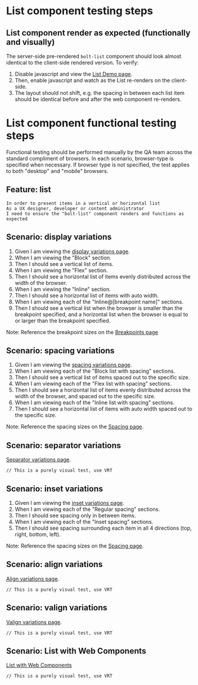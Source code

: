 # List component testing steps

## List component render as expected (functionally and visually)

The server-side pre-rendered `bolt-list` component should look almost identical to the client-side rendered version. To verify:

1. Disable javascript and view the [List Demo page](https://boltdesignsystem.com/pattern-lab/patterns/02-components-list-05-list/02-components-list-05-list.html).
2. Then, enable javascript and watch as the List re-renders on the client-side.
3. The layout should not shift, e.g. the spacing in between each list item should be identical before and after the web component re-renders.

# List component functional testing steps

Functional testing should be performed manually by the QA team across the standard compliment of browsers. In each scenario, browser-type is specified when necessary. If browser type is not specified, the test applies to both "desktop" and "mobile" browsers.

## Feature: list

    In order to present items in a vertical or horizontal list
    As a UX designer, developer or content administrator
    I need to ensure the "bolt-list" component renders and functions as expected

## Scenario: display variations

1. Given I am viewing the [display variations page](https://boltdesignsystem.com/pattern-lab/patterns/02-components-list-15-list-display-variations/02-components-list-15-list-display-variations.html).
2. When I am viewing the "Block" section.
3. Then I should see a vertical list of items.
4. When I am viewing the "Flex" section.
5. Then I should see a horizontal list of items evenly distributed across the width of the browser.
6. When I am viewing the "Inline" section.
7. Then I should see a horizontal list of items with auto width.
8. When I am viewing each of the "Inline@[breakpoint name]" sections.
9. Then I should see a vertical list when the browser is smaller than the breakpoint specified, and a horizontal list when the browser is equal to or larger than the breakpoint specified.

Note: Reference the breakpoint sizes on the [Breakpoints page](https://boltdesignsystem.com/pattern-lab/?p=viewall-visual-styles-breakpoints)

## Scenario: spacing variations

1. Given I am viewing the [spacing variations page](https://boltdesignsystem.com/pattern-lab/patterns/02-components-list-20-list-spacing-variations/02-components-list-20-list-spacing-variations.html).
2. When I am viewing each of the "Block list with spacing" sections.
3. Then I should see a vertical list of items spaced out to the specific size.
4. When I am viewing each of the "Flex list with spacing" sections.
5. Then I should see a horizontal list of items evenly distributed across the width of the browser, and spaced out to the specific size.
6. When I am viewing each of the "Inline list with spacing" sections.
7. Then I should see a horizontal list of items with auto width spaced out to the specific size.

Note: Reference the spacing sizes on the [Spacing page](https://boltdesignsystem.com/pattern-lab/?p=viewall-visual-styles-spacing).

## Scenario: separator variations

[Separator variations page](https://boltdesignsystem.com/pattern-lab/patterns/02-components-list-25-list-separator-variations/02-components-list-25-list-separator-variations.html).

`// This is a purely visual test, use VRT`

## Scenario: inset variations

1. Given I am viewing the [inset variations page](https://boltdesignsystem.com/pattern-lab/patterns/02-components-list-30-list-inset-variations/02-components-list-30-list-inset-variations.html).
2. When I am viewing each of the "Regular spacing" sections.
3. Then I should see spacing only in between items.
4. When I am viewing each of the "Inset spacing" sections.
5. Then I should see spacing surrounding each item in all 4 directions (top, right, bottom, left).

Note: Reference the spacing sizes on the [Spacing page](https://boltdesignsystem.com/pattern-lab/?p=viewall-visual-styles-spacing).

## Scenario: align variations

[Align variations page](https://boltdesignsystem.com/pattern-lab/patterns/02-components-list-40-list-align-variations/02-components-list-40-list-align-variations.html).

`// This is a purely visual test, use VRT`

## Scenario: valign variations

[Valign variations page](https://boltdesignsystem.com/pattern-lab/patterns/02-components-list-45-list-valign-variations/02-components-list-45-list-valign-variations.html).

`// This is a purely visual test, use VRT`

## Scenario: List with Web Components

[List with Web Components](https://master.boltdesignsystem.com/pattern-lab/patterns/02-components-list-999-list-with-web-component/02-components-list-999-list-with-web-component.html)

`// This is a purely visual test, use VRT`
